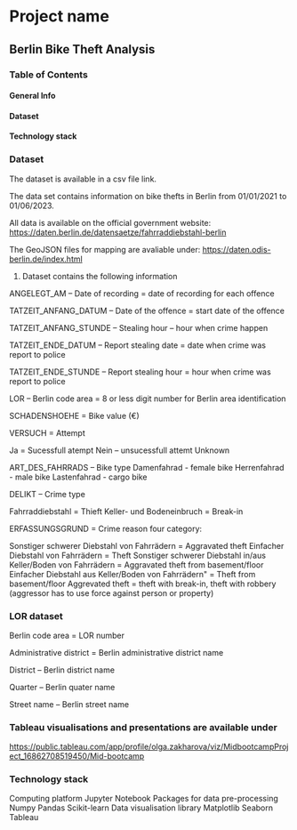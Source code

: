 # Project name

## Berlin Bike Theft Analysis

### Table of Contents
#### General Info
#### Dataset
#### Technology stack




### Dataset
The dataset is available in a csv file link.

The data set contains information on bike thefts in Berlin from 01/01/2021 to 01/06/2023.

All data is available on the official government website:
https://daten.berlin.de/datensaetze/fahrraddiebstahl-berlin

The GeoJSON files for mapping are avaliable under:
https://daten.odis-berlin.de/index.html


1) Dataset contains the following information

ANGELEGT_AM – Date of recording = date of recording for each offence

TATZEIT_ANFANG_DATUM – Date of the offence = start date of the offence

TATZEIT_ANFANG_STUNDE – Stealing hour – hour when crime happen

TATZEIT_ENDE_DATUM – Report stealing date = date when crime was report to police

TATZEIT_ENDE_STUNDE – Report stealing hour = hour when crime was report to police

LOR – Berlin code area = 8 or less digit number for Berlin area identification

SCHADENSHOEHE = Bike value (€)

VERSUCH = Attempt

Ja = Sucessfull atempt
Nein – unsucessfull attemt 
Unknown

ART_DES_FAHRRADS – Bike type
Damenfahrad - female bike
Herrenfahrad - male bike
Lastenfahrad - cargo bike

DELIKT – Crime type

Fahrraddiebstahl = Thieft
Keller- und Bodeneinbruch = Break-in

ERFASSUNGSGRUND = Crime reason four category:

Sonstiger schwerer Diebstahl von Fahrrädern = Aggravated theft
Einfacher Diebstahl von Fahrrädern = Theft
Sonstiger schwerer Diebstahl in/aus Keller/Boden von Fahrrädern = Aggravated theft from basement/floor
Einfacher Diebstahl aus Keller/Boden von Fahrrädern" = Theft from basement/floor
Aggrevated theft = theft with break-in, theft with robbery (aggressor has to use force against person or property)

### LOR dataset

Berlin code area = LOR number

Administrative district = Berlin administrative district name

District – Berlin district name

Quarter – Berlin quater name

Street name – Berlin street name


### Tableau  visualisations and presentations are available under

https://public.tableau.com/app/profile/olga.zakharova/viz/MidbootcampProject_16862708519450/Mid-bootcamp

### Technology stack

Computing platform
Jupyter Notebook
Packages for data pre-processing
Numpy
Pandas
Scikit-learn
Data visualisation library
Matplotlib
Seaborn
Tableau
